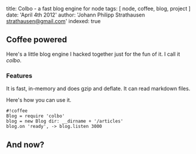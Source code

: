 title: Colbo - a fast blog engine for node
tags: [ node, coffee, blog, project ]
date: 'April 4th 2012'
author: 'Johann Philipp Strathausen <strathausen@gmail.com>'
indexed: true


## Coffee powered

Here's a little blog engine I hacked together just for the fun of it. I call it _colbo_.

### Features

It is fast, in-memory and does gzip and deflate. It can read markdown files.

Here's how you can use it.

    #!coffee
    Blog = require 'colbo'
    blog = new Blog dir: __dirname + '/articles'
    blog.on 'ready', -> blog.listen 3000

## And now?
